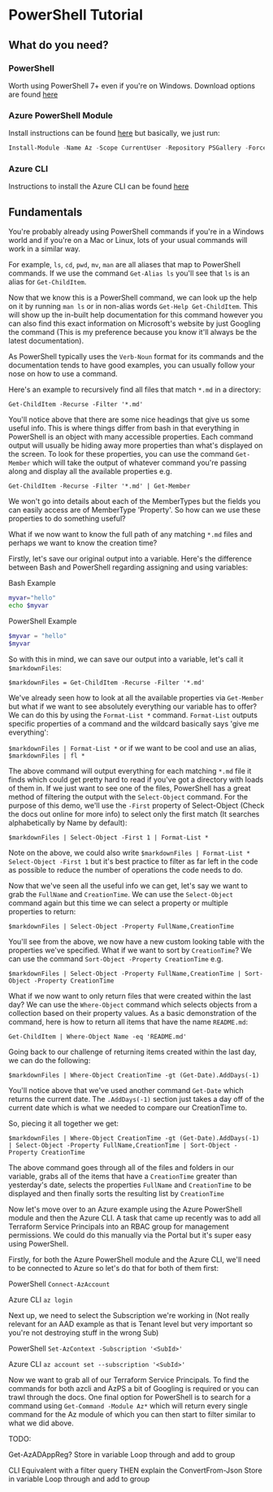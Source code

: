 # PowerShell Tutorial

## What do you need?

### PowerShell

Worth using PowerShell 7+ even if you're on Windows. Download options are found [here](https://docs.microsoft.com/en-us/powershell/scripting/install/installing-powershell?view=powershell-7.1)

### Azure PowerShell Module

Install instructions can be found [here](https://docs.microsoft.com/en-us/powershell/azure/install-az-ps?view=azps-6.3.0) but basically, we just run:

```powershell
Install-Module -Name Az -Scope CurrentUser -Repository PSGallery -Force
```

### Azure CLI

Instructions to install the Azure CLI can be found [here](https://docs.microsoft.com/en-us/cli/azure/install-azure-cli)


## Fundamentals

You're probably already using PowerShell commands if you're in a Windows world and if you're on a Mac or Linux, lots of your usual commands will work in a similar way.

For example, `ls`, `cd`, `pwd`, `mv`, `man` are all aliases that map to PowerShell commands. If we use the command `Get-Alias ls` you'll see that `ls` is an alias for `Get-ChildItem`.

Now that we know this is a PowerShell command, we can look up the help on it by running `man ls` or in non-alias words `Get-Help Get-ChildItem`. This will show up the in-built help documentation for this command however you can also find this exact information on Microsoft's website by just Googling the command (This is my preference because you know it'll always be the latest documentation).

As PowerShell typically uses the `Verb-Noun` format for its commands and the documentation tends to have good examples, you can usually follow your nose on how to use a command.

Here's an example to recursively find all files that match `*.md` in a directory:

`Get-ChildItem -Recurse -Filter '*.md'`  

You'll notice above that there are some nice headings that give us some useful info. This is where things differ from bash in that everything in PowerShell is an object with many accessible properties. Each command output will usually be hiding away more properties than what's displayed on the screen. To look for these properties, you can use the command `Get-Member` which will take the output of whatever command you're passing along and display all the available properties e.g.

`Get-ChildItem -Recurse -Filter '*.md' | Get-Member`

We won't go into details about each of the MemberTypes but the fields you can easily access are of MemberType 'Property'. So how can we use these properties to do something useful?

What if we now want to know the full path of any matching `*.md` files and perhaps we want to know the creation time?

Firstly, let's save our original output into a variable. Here's the difference between Bash and PowerShell regarding assigning and using variables:

Bash Example

```bash
myvar="hello"
echo $myvar
```

PowerShell Example

```powershell
$myvar = "hello"
$myvar
```

So with this in mind, we can save our output into a variable, let's call it `$markdownFiles`:

`$markdownFiles = Get-ChildItem -Recurse -Filter '*.md'`

We've already seen how to look at all the available properties via `Get-Member` but what if we want to see absolutely everything our variable has to offer? We can do this by using the `Format-List *` command. `Format-List` outputs specific properties of a command and the wildcard basically says 'give me everything':

`$markdownFiles | Format-List *` or if we want to be cool and use an alias, `$markdownFiles | fl *`

The above command will output everything for each matching `*.md` file it finds which could get pretty hard to read if you've got a directory with loads of them in. If we just want to see one of the files, PowerShell has a great method of filtering the output with the `Select-Object` command. For the purpose of this demo, we'll use the `-First` property of Select-Object (Check the docs out online for more info) to select only the first match (It searches alphabetically by Name by default):

`$markdownFiles | Select-Object -First 1 | Format-List *`

Note on the above, we could also write `$markdownFiles | Format-List * Select-Object -First 1` but it's best practice to filter as far left in the code as possible to reduce the number of operations the code needs to do.

Now that we've seen all the useful info we can get, let's say we want to grab the `FullName` and `CreationTime`. We can use the `Select-Object` command again but this time we can select a property or multiple properties to return:

`$markdownFiles | Select-Object -Property FullName,CreationTime`

You'll see from the above, we now have a new custom looking table with the properties we've specified. What if we want to sort by `CreationTime`? We can use the command `Sort-Object -Property CreationTime` e.g.

`$markdownFiles | Select-Object -Property FullName,CreationTime | Sort-Object -Property CreationTime`

What if we now want to only return files that were created within the last day? We can use the `Where-Object` command which selects objects from a collection based on their property values. As a basic demonstration of the command, here is how to return all items that have the name `README.md`:

`Get-ChildItem | Where-Object Name -eq 'README.md'`

Going back to our challenge of returning items created within the last day, we can do the following:

`$markdownFiles | Where-Object CreationTime -gt (Get-Date).AddDays(-1)`

You'll notice above that we've used another command `Get-Date` which returns the current date. The `.AddDays(-1)` section just takes a day off of the current date which is what we needed to compare our CreationTime to.

So, piecing it all together we get:

`$markdownFiles | Where-Object CreationTime -gt (Get-Date).AddDays(-1) | Select-Object -Property FullName,CreationTime | Sort-Object -Property CreationTime`

The above command goes through all of the files and folders in our variable, grabs all of the items that have a `CreationTime` greater than yesterday's date, selects the properties `FullName` and `CreationTime` to be displayed and then finally sorts the resulting list by `CreationTime`

Now let's move over to an Azure example using the Azure PowerShell module and then the Azure CLI. A task that came up recently was to add all Terraform Service Principals into an RBAC group for management permissions. We could do this manually via the Portal but it's super easy using PowerShell.

Firstly, for both the Azure PowerShell module and the Azure CLI, we'll need to be connected to Azure so let's do that for both of them first:

PowerShell
`Connect-AzAccount`

Azure CLI 
`az login`

Next up, we need to select the Subscription we're working in (Not really relevant for an AAD example as that is Tenant level but very important so you're not destroying stuff in the wrong Sub)

PowerShell
`Set-AzContext -Subscription '<SubId>'`

Azure CLI
`az account set --subscription '<SubId>'`

Now we want to grab all of our Terraform Service Principals. To find the commands for both azcli and AzPS a bit of Googling is required or you can trawl through the docs. One final option for PowerShell is to search for a command using `Get-Command -Module Az*` which will return every single command for the Az module of which you can then start to filter similar to what we did above.

TODO:

Get-AzADAppReg?
Store in variable
Loop through and add to group

CLI Equivalent with a filter query THEN explain the ConvertFrom-Json
Store in variable 
Loop through and add to group

